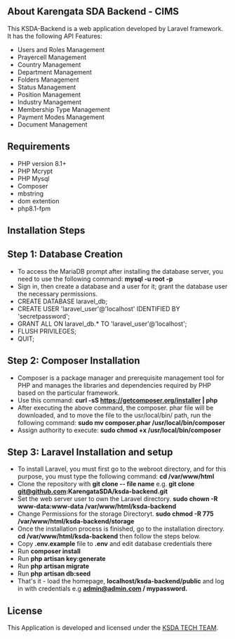 ## About Karengata SDA Backend - CIMS

This KSDA-Backend is a web application developed by Laravel framework. It has the following API Features:

- Users and Roles Management
- Prayercell Management
- Country Management
- Department Management
- Folders Management
- Status Management
- Position Management
- Industry Management
- Membership Type Management
- Payment Modes Management
- Document Management

## Requirements

- PHP version 8.1+
- PHP Mcrypt
- PHP Mysql
- Composer
- mbstring
- dom extention
- php8.1-fpm

## Installation Steps
## Step 1: Database Creation
- To access the MariaDB prompt after installing the database server, you need to use the following command: **mysql -u root -p**
- Sign in, then create a database and a user for it; grant the database user the necessary permissions.
- CREATE DATABASE laravel_db;
- CREATE USER 'laravel_user'@'localhost' IDENTIFIED BY 'secretpassword';
- GRANT ALL ON laravel_db.* TO 'laravel_user'@'localhost';
- FLUSH PRIVILEGES;
- QUIT;

## Step 2: Composer Installation
- Composer is a package manager and prerequisite management tool for PHP and manages the libraries and dependencies required by PHP based on the particular framework.
- Use this command: **curl -sS https://getcomposer.org/installer | php**
- After executing the above command, the composer. phar file will be downloaded, and to move the file to the usr/local/bin/ path, run the following command:
**sudo mv composer.phar /usr/local/bin/composer**
- Assign authority to execute: **sudo chmod +x /usr/local/bin/composer**

## Step 3: Laravel Installation and setup

- To install Laravel, you must first go to the webroot directory, and for this purpose, you must type the following command: **cd /var/www/html**
- Clone the repository with **git clone -- file name** e.g. **git clone git@github.com:KarengataSDA/ksda-backend.git**
- Set the web server user to own the Laravel directory. **sudo chown -R www-data:www-data /var/www/html/ksda-backend**
- Change Permissions for the storage Directoryt. **sudo chmod -R 775 /var/www/html/ksda-backend/storage**
- Once the installation process is finished, go to the installation directory. **cd /var/www/html/ksda-backend** then follow the steps below.
- Copy **.env.example** file to **.env** and edit database credentials there
- Run **composer install**
- Run **php artisan key:generate**
- Run **php artisan migrate**
- Run **php artisan db:seed**
- That's it - load the homepage, **localhost/ksda-backend/public** and log in with credentials e.g **admin@admin.com / mypassword.**

## License

This Application is developed and licensed under the [KSDA TECH TEAM](https://karengatasda.org/).